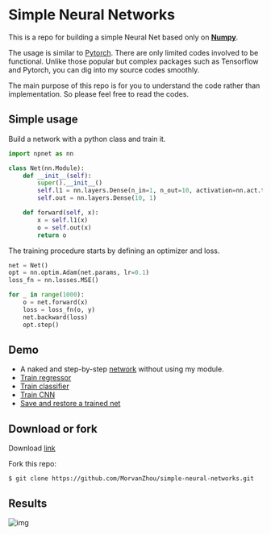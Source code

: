 # Simple Neural Networks
This is a repo for building a simple Neural Net based only on **[Numpy](http://www.numpy.org/)**.

The usage is similar to [Pytorch](https://pytorch.org/).
There are only limited codes involved to be functional.
Unlike those popular but complex packages such as Tensorflow and Pytorch,
you can dig into my source codes smoothly.

The main purpose of this repo is for you
to understand the code rather than implementation.
So please feel free to read the codes.


## Simple usage
Build a network with a python class and train it.

```python
import npnet as nn

class Net(nn.Module):
    def __init__(self):
        super().__init__()
        self.l1 = nn.layers.Dense(n_in=1, n_out=10, activation=nn.act.tanh)
        self.out = nn.layers.Dense(10, 1)

    def forward(self, x):
        x = self.l1(x)
        o = self.out(x)
        return o
```

The training procedure starts by defining an optimizer and loss.

```python
net = Net()
opt = nn.optim.Adam(net.params, lr=0.1)
loss_fn = nn.losses.MSE()

for _ in range(1000):
    o = net.forward(x)
    loss = loss_fn(o, y)
    net.backward(loss)
    opt.step()
```



## Demo
* A naked and step-by-step [network](/tests/simple_nn.py) without using my module.
* [Train regressor](/tests/train_regressor.py)
* [Train classifier](/tests/train_classifier.py)
* [Train CNN](/tests/train_cnn.py)
* [Save and restore a trained net](/tests/save_model.py)


## Download or fork
Download [link](https://github.com/MorvanZhou/npnet/archive/master.zip)

Fork this repo:
```
$ git clone https://github.com/MorvanZhou/simple-neural-networks.git
```

## Results
![img](/demo.png)
